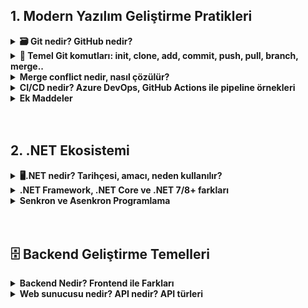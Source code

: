  ## 1. Modern Yazılım Geliştirme Pratikleri

<details>
<summary><strong>🗃 Git nedir? GitHub nedir?</strong></summary>
<br>

### 🔹 Git
- Git, yazılım geliştirme sürecinde kullanılan **dağıtık bir versiyon kontrol sistemidir**.  
- Bir projede yapılan değişikliklerin geçmişini kayıt altına alır, farklı sürümleri saklar ve aynı projede çalışan kişilerin kodlarını düzenli bir şekilde birleştirmesine yardımcı olur.  
- İstenildiğinde eski sürümlere geri dönmek mümkündür, bu da geliştirme sürecinde büyük esneklik sağlar.  
---
### 🔻 GitHub
- GitHub, Git sistemini temel alan **bulut tabanlı bir platformdur**.  
- Geliştiriciler, projelerini internet üzerinde depolayabilir, paylaşabilir ve ekip arkadaşlarıyla iş birliği yapabilir.  
- Sadece kod depolamakla kalmaz; aynı zamanda görev takibi, hata raporlama ve proje yönetimi gibi araçlar da sunar.  
---
 **Detaylar:**  
- Git altyapıyı sağlar.  
- GitHub ise bu altyapıyı kullanıcı dostu bir ortamda sunarak yazılımcıların işini kolaylaştırır.  

<br>

</details>

<details> 

<summary><strong>📂 Temel Git komutları: init, clone, add, commit, push, pull, branch, merge..</strong></summary>
<br>

**1. Git İnit.**

###  Ne işe yarar?
- Yeni bir **Git deposu (repository)** oluşturur.  
- Yani bulunduğunuz klasörü **Git tarafından takip edilen bir proje** haline getirir. 

**Detaylar:**
-Komutu çalıştırdığında klasör içinde .git adında gizli bir klasör oluşturulur.
- Bu klasör, değişiklik geçmişini ve versiyonları saklar. 

---


###  Nerede Kullanılır?
-  git **init** aslında komut satırında (terminalde/komut isteminde) kullanılan bir komuttur. “Make Directory” kısaltmasıdır ve yeni klasör (dizin) oluşturmak için kullanılır.

 Windows’ta:

- cmd (Komut İstemi) veya PowerShell açıp yazılabilir.

Linux / MacOS’ta:

- Terminal açıp yazılabilir.



###  Detaylar:
- Bu komutu yazınca klasörün içinde **`.git`** adlı gizli bir klasör oluşur.  
- Bu klasör, tüm **geçmişi** ve **versiyonları** saklar.  

---

### 🟠 Örnek:
``` 
mkdir proje       # Yeni klasör oluştur
cd proje          # Klasöre gir
git init          # Git deposu başlat
```

**2. Git Clone**

 **Ne işe yarar?**
- Uzak bir depoyu (örneğin GitHub’daki proje) bilgisayarına indirir.
- Örneğin GitHub’daki bir projeyi bilgisayarına indirir. Böylece projeyi yerel ortamınızda inceleyebilir, geliştirebilir ve değişiklikler yapabilirsiniz.



**Detaylar:**
- Başkasının projesini geliştirmek ya da incelemek istediğinde kullanılır. Kişisel bilgisayarınızda bir kopyası olur.
- Yerel depo (local repository) = Sizin bilgisayarınızda oluşturulan proje kopyası 
- git clone, bu iki depoyu bağlar ve tüm dosyaları, commit geçmişini indirir.

---

 
###  🟠 Örnek: 
``` 
git clone https://github.com/kullanici/proje.git

- Bu komut, GitHub’daki proje adlı depoyu bilgisayarına indirir.
- İndirilen proje, kendi klasöründe aynı dizin yapısını ve tüm geçmiş commit’leri barındırır.
```
---

**3. Git Add**

### Ne işe yarar?

- Dosyaları staging area’ya ekler. Commit öncesi hangi dosyaların kaydedileceğini belirler.
- Git, dosyaları otomatik commit etmez; önce add ile hazırlamak gerekir.



**Detaylar:**
- Git, dosyaları otomatik commit etmez; önce add ile hazırlamak gerekir.
- Önce git add ile hangi değişikliklerin commit’e dahil olacağını belirlemelisiniz Bu sayede sadece istediğin dosyaları kaydedebilirsiniz.



###  🟠 Örnek: 
```
git add dosya.txt      # Sadece dosya.txt dosyasını ekler
git add .              # Tüm değişiklikleri ekler
git add *.js           # Tüm .js dosyalarını ekler
```

**4. Git Commit**

### Ne işe yarar? 

- Git commit, staging area’ya eklediğin dosyaları kalıcı olarak Git geçmişine kaydeder. Yani değişikliklerin bir “fotoğrafını” alır ve bu fotoğrafı mesaj ile açıklar.
- Commit mesajları kısa, açıklayıcı ve net olmalı. Örneğin "düzeltmeler" yerine "Kullanıcı giriş hatası düzeltildi" gibi mesajlar daha faydalıdır.

**Detaylar:** 

- Commit mesajı, değişikliğin ne yaptığını açıklamak için önemlidir git commit komutu, staging area’ya (git add ile eklediğin) dosyaları yerel Git deposuna kaydeder.
- Commit yaptıktan sonra, değişiklik geçmişini görmek ve istenirse eski sürümlere dönmek mümkün olur.


###  🟠 Örnek: 
```

git add index.html          # Dosyayı commit için hazırla
git commit -m "Ana sayfa eklendi"   # Değişiklikleri kaydet
```

---

**5. Git Push**

### Ne işe yarar? 

- Git commit komutu, staging area’ya (git add ile eklediğiniz) dosyaları yerel Git deposuna kaydeder.
- Yani bilgisayarındaki değişiklikler artık ekip arkadaşların veya internetten erişen herkes tarafından görülebilir.

**Detaylar:**  

- Yerel değişiklikleri commit ettikten sonra push yapabilirsiniz.
- Eğer uzak depoda yeni değişiklikler varsa, önce git pull ile güncelleme alman gerekebilir.
- Push yaparken hangi branch’e göndereceğini belirtmelisin. origin → uzak depo (remote) adı main → hangi branch’e göndereceğiniz

###  🟠 Örnek: 
```
git push origin main #Göndereceğin yer
```

---

**6. Git Pull**

### Ne işe yarar? 

- Git pull, uzak (remote) repodaki en son değişiklikleri indirir ve senin yerel projenle birleştirir.
- Yani başkaları GitHub’a yeni commit gönderdiğinde, senin bilgisayarına da bu değişiklikler gelsin diye kullanılır.

**Detaylar:**

- Git pull, aslında iki işlemi birden yapar:
- Git fetch → Uzak depodaki değişiklikleri indirir.
- Git merge → Bu değişiklikleri senin bulunduğun branch ile birleştirir.

###  🟠 Örnek: 
```
git pull origin main #Göndereceğin yer
```
---

**7. Git Branch**

### Ne işe yarar? 

- Git branch, Git projesinde farklı çalışma alanları (branch/şube) oluşturmanızı sağlar.
- Her branch, projeni ayrı bir yolda geliştirmene imkân verir.

**Detaylar:**

- Ana branch genelde main veya master olur.
- Farklı kişiler farklı branch’lerde çalışıp sonra bunları merge ile birleştirebilir. Ana projeyi bozmadan yeni özellikler geliştirebilirsiniz

###  🟠 Örnek: 
```
git branch #Branch’leri listele:
git branch yeni-ozellik #Yeni branch oluştur:
git checkout yeni-ozellik #Branch’e geçiş yap:
git checkout -b yeni-ozellik #Tek komutla branch oluşturup geçiş yap:
git push origin yeni-ozellik #Branch’i uzak depoya gönder:

```
---

**8. Git Merge**

- Git merge, iki farklı branch’i birleştirmek için kullanılır. siz main branch’indesiniz. Karşı bilgisayar login-sistemi branch’inde çalışıyor. Onun yaptığı değişiklikleri ana projeye katmak için git merge yaparsınız.

**Detaylar:**

- Bir branch’te değişiklik yapılır.
- Başka branch’e geçilir.
- Git merge <branch-adı> yazılarak bu değişiklikler mevcut branch’e aktarılır.

###  🟠 Örnek: 
```
git branch
* main
  login-sistemi
git checkout main

```

</details> 

<details>
<summary><strong> Merge conflict nedir, nasıl çözülür?</strong></summary>
<br>

### Merge Conflict nedir?

- Merge conflict, iki farklı branch (şube) üzerinde aynı dosyanın aynı satırlarında farklı değişiklikler yapıldığında ortaya çıkar.

- Git, hangi değişikliğin doğru olduğunu kendi başına karar veremez. Bu durumda “çatışma” (conflict) oluşur.

### Merge Conflict neden olur?

- Aynı dosyanın aynı satırları iki branch’te farklı şekilde değiştirilmiş

- Bir branch’te bir dosya silinmiş, diğer branch’te değiştirilmiş.

- Büyük ve uzun süreli değişiklikler yapılmış, branch’ler güncel değil.

- Örneğin main branch’inde file.txt’in 5. satırı “Merhaba” olarak değiştirilmiş.

feature-branch’te aynı satır “Selam” olarak değiştirilmiş.

main branch’inde feature-branch ile merge yapılırsa, Git hangi satırı bırakacağını bilemez → merge conflict oluşur.

**Detaylar:**

- Siz branch-A üzerinde bir dosyayı değiştirdiniz Aynı dosya branch-B üzerinde de değişmiş.

- Git, bu değişiklikleri otomatik birleştiremiyor ve size çatışmayı (conflicti) bildiriyor.



##  Çözüm Adımları:


 **Git merge yaparken şöyle bir mesaj alırsınız:**

- Auto-merging file.txt
- CONFLICT (content): Merge conflict in file.txt
- Automatic merge failed; fix conflicts and then commit the result.

### Bu demek oluyor ki example.txt dosyasında iki farklı değişiklik çakışıyor.

- Hangi dosyalar çatışmış görmek için önce **git status** yazıyorsunuz.

- Çıktıda şöyle görürsünsünüz 

**both modified: example.txt** 

Yani hem sizin branch’ında hem diğer branch’ta değişiklik var.

### Önce Çatışmayı Fark Etmeliyiz

- git checkout main, git merge feature-branch

- Conflict işaretlerini sil <<<<<<<, =======, >>>>>>> satırlarını mutlaka silmelisin.

- HEAD → Senin bulunduğun branch (main)

- "=======" → ayırıcı

- feature-branch → diğer branch

**Git sizi uyarır:**

- CONFLICT (content): Merge conflict in file.txt
Automatic merge failed; fix conflicts and then commit the result.

 **Hangi değişikliği tutacağına karar ver**

- Sadece kendi değişikliğini tut → **diğerini sil**

- Sadece diğer branch’in değişikliğini tut → **kendi değişikliğini sil**

- İkisini birleştir → ikisini de düzenle

- Merge commit’i oluştur **git commit**

- Git otomatik mesaj olarak Merge branch 'feature-branch' into main yazar. Merge tamamlanmış olur.
</details>

<details>
<summary><strong>CI/CD nedir? Azure DevOps, GitHub Actions ile pipeline örnekleri</strong></summary>


**1. CI/CD Nedir?**

<br>
- CI (Continuous Integration / Sürekli Entegrasyon):

- Geliştiricilerin yaptıkları değişikliklerin sık sık merkezi bir repository’ye (GitHub, Azure Repos) entegre edilmesi ve otomatik olarak test edilmesi sürecidir. Amaç hataları erken yakalamak ve entegrasyon sorunlarını azaltmak.

- Kod entegrasyonunda oluşabilecek hataları erken yakalamak için CI kullanılır.

- Continuous Delivery (Sürekli Teslimat): Kod testlerden geçtikten sonra manuel onay ile production’a veya staging’e gönderilir CD kullanılır.

- CI, yazılım geliştirme sürecinde geliştiricilerin kod değişikliklerini sık sık merkezi bir repository’ye (GitHub, GitLab vb.) göndermesi ve bu değişikliklerin otomatik olarak test edilmesi sürecidir.

- CD (Continuous Delivery / Continuous Deployment / Sürekli Teslimat / Sürekli Dağıtım):

- Continuous Delivery: Kod, testlerden geçtikten sonra manuel onay ile production’a veya staging’e gönderilir.

- Continuous Deployment: Kod, testlerden geçtikten sonra otomatik olarak production’a gönderilir

- **Kısaca: CI kodu sürekli test eder, CD ise kodu sürekli dağıtır**

<br>

**CI/CD’nin avantajları:**

- Hataları erken yakalar.

- Geliştirme sürecini hızlandırır.

- Otomatik test ve dağıtım ile güvenilirlik artar.

- Takımlar arasında entegrasyonu kolaylaştırır.

- GitHub, Azure Repos / Azure DevOps, Netflix, Facebook, Instagram, Airbnb gibi bir çok uygulama ve araç CI/CD kullanır çünkü kod sürekli değişir ve hızlı deploy gerekir
<hr> 

### Azure DevOps ile Pipeline Örneği

### - İlk adım olarak:

**Trigger / Başlatma:**

- Ne yapar: Pipeline hangi olayla tetiklenecek belirlenir (örn. main branch’e push, pull request).

**Build / Derleme:**

- Ne yapar: Kodun çalışabilir hâle getirilmesi, derlenmesi veya paketlenmesi.

**Test:**

- Ne yapar: Unit test, integration test veya end-to-end testleri çalıştırır.

**Deploy / Dağıtım:**

- Ne yapar: Testleri geçen kodu staging veya production ortamına taşır.

**Notification / Bildirim**

- Ne yapar: Pipeline sonucu hakkında geliştiricilere bilgi verir (başarılı/başarısız).

**Aşağıdaki Örnek Bir GitHub Actions Pipeline Örneğidir.**

 ```

name: Python CI/CD

# 1. Tetikleyici (Trigger)
on:
  push:
    branches: [ main ]        # main branch’e push olunca çalışır
  pull_request:
    branches: [ main ]        # Pull request açıldığında çalışır

jobs:
  build-and-deploy:
    runs-on: ubuntu-latest     # 2. Çalışma ortamı (VM)

    steps:
    # 3. Kodun çekilmesi
    - uses: actions/checkout@v3
      name: Step 1: Checkout code
      # Ne yapıyor: Repository’deki kodu pipeline ortamına kopyalar

    # 4. Python kurulumu
    - name: Step 2: Setup Python
      uses: actions/setup-python@v4
      with:
        python-version: '3.x'
      # Ne yapıyor: Pipeline ortamına Python 3.x yükler

    # 5. Bağımlılıkların yüklenmesi
    - name: Step 3: Install dependencies
      run: pip install -r requirements.txt
      # Ne yapıyor: Projenin çalışması için gerekli kütüphaneleri yükler

    # 6. Testlerin çalıştırılması
    - name: Step 4: Run tests
      run: pytest
      # Ne yapıyor: Kodun hatasız çalışıp çalışmadığını test eder (CI adımı)

    # 7. Deploy
    - name: Step 5: Deploy to server
      run: |
        scp -r ./app user@server:/var/www/app
        ssh user@server 'systemctl restart app'
      # Ne yapıyor: Testleri geçen kodu uzak sunucuya kopyalar ve uygulamayı restart eder (CD adımı)

```
<hr>

**Aşağıdaki ise bir Azure DevOps Örneğidir**
 ```
name: Python CI/CD

# 1. Tetikleyici (Trigger)
on:
  push:
    branches: [ main ]       # main branch’e push olunca tetiklenir
  pull_request:
    branches: [ main ]       # Pull request açıldığında da tetiklenir

jobs:
  build-and-deploy:
    runs-on: ubuntu-latest    # 2. Hangi işletim sistemi üzerinde çalışacak

    steps:
    # 3. Repo kodunu çek
    - uses: actions/checkout@v3
      name: Step 1: Checkout code
      # Ne yapıyor: Repository’deki kodu pipeline ortamına kopyalar

    # 4. Python kurulumu
    - name: Step 2: Setup Python
      uses: actions/setup-python@v4
      with:
        python-version: '3.x'
      # Ne yapıyor: Pipeline ortamına Python 3.x kurar

    # 5. Bağımlılıkları yükleme
    - name: Step 3: Install dependencies
      run: pip install -r requirements.txt
      # Ne yapıyor: Projenin çalışması için gerekli kütüphaneleri yükler

    # 6. Testleri çalıştır
    - name: Step 4: Run tests
      run: pytest
      # Ne yapıyor: Kodun düzgün çalışıp çalışmadığını kontrol etmek için testleri çalıştırır (CI adımı)

    # 7. Deploy
    - name: Step 5: Deploy to server
      run: |
        scp -r ./app user@server:/var/www/app
        ssh user@server 'systemctl restart app'
      # Ne yapıyor: Testler başarılıysa kodu uzak sunucuya kopyalar ve uygulamayı restart eder (CD adımı)

```

**Arasındaki Farklar:**

- Azure genellikle Genellikle büyük projelerde kullanılır, Build, Test, Deploy adımları portal üzerinden görselleştirilebilir. CI ve CD pipeline’ları aynı yerde veya ayrı ayrı olabilir.

- GitHub Actions ise Repo tabanlıdır, pipeline dosyası repo içinde bulunur, GitHub event’leri ile pipeline tetiklenir (push, pull request, issue açma, release vb.). Daha küçük veya açık kaynak projeler için hızlı ve kolaydır.

## .NET Projesinde Nasıl Uygulanabilir? 

- **Siz bir ASP.NET Core web uygulaması geliştiriyorsunuz. Bu uygulama banka işlemleri yapan bir sistem. Her gün yeni özellikler ekliyorsunuz ve kodu GitHub’a push ediyorsunuz. Ama her seferinde “Acaba deploy ederken hata çıkar mı?” diye endişeleniyorsunu<. İşte CI/CD bu noktada devreye giriyor ve size “otomatik testçi ve deploy asistanı” gibi yardım ediyor.**

**Adım Adım:**

- **1. Adım: Siz kodunuzu GitHub’daki main branch’ine push ediyorsunuz.  GitHub Actions veya Azure DevOps bunu görüyor ve diyor ki: “yeni kod geldi Hadi bakalım test edelim ve deploy edelim.”**

- **2. Adım: Pipeline ortamı bir Windows veya Linux makinesi açıyor. dotnet build komutu çalışıyor:  hatasız derlenip derlenmediğine bakıyor. Eğer bir hata varsa, hemen size bildiriyor ve pipeline duruyor.**

- **3. Adım: Pipeline, dotnet test komutunu çalıştırıyor Unit testler, integration testler devreye giriyor. Örneğin para transferi fonksiyonu doğru çalışıyor mu kontrol ediliyor. Eğer testler başarısızsa pipeline kodu yapmıyor Böylece hatalı kod merge veya deploy edilmiyor**

- **4. Adım: Kod testlerden geçtiyse pipeline, dotnet publish komutunu çalıştırıyor. Uygulaman artık sunucuya taşınmaya hazır bir paket hâline geliyor.**

- **5. Adım: Pipeline, kodu sunucuya kopyalıyor (scp veya Azure deploy task). Sunucuda uygulama restart ediliyor (systemctl restart myapp veya IIS restart). Artık yeni özellikler canlı ortamda kullanıcıların kullanımına sunuluyor.**

- **6. Adım: Adım: Bildirim CI/CD pipeline sonucu sana bildiriliyor: Başarılı veya Hatalı.”**


<br>
</details>

<details> 
<summary><strong>Ek Maddeler</strong></summary>

### SDLC (Software Development Life Cycle / Yazılım Geliştirme Yaşam Döngüsü) Nedir?

- SDLC, bir yazılımın fikirden başlayıp kullanıcıya ulaşana kadar geçen tüm geliştirme sürecini sistematik şekilde yöneten bir yaşam döngüsüdür.

- Amacı Yazılımın kaliteli, hatasız ve zamanında teslim edilmesini sağlamak ve Riskleri ve maliyetleri azaltmaktır Kısaca: SDLC, “yazılımın doğumundan emekli olana kadar geçen süreç” diyebiliriz.

### SDLC Aşamaları: 

**- 1 Planlama:**

- Ne yapılacak, neden yapılacak belirlenir. Kaynaklar, zaman çizelgesi ve maliyet planlanır.
- **Örnek: Bir banka uygulaması geliştirmek için hedefler ve gereksinimler belirlenir.**

**- 2 Requirements Analysis / Gereksinim Analizi:**

- Kullanıcı ve sistem gereksinimleri toplanır ve dokümante edilir.
- **Örnek: Kullanıcıların mobil bankacılıkta ne yapmak istediği analiz edilir (para transferi, bakiye kontrol, ödeme)**

**- 3 Design / Tasarım:**

- Yazılımın mimarisi ve tasarımı yapılır, UI/UX tasarımı, veri tabanı yapısı, modüller belirlenir.
- **Örnek: Mobil bankacılık uygulamasının ekran tasarımları ve veri tabanı şeması hazırlanır.**

**4 - Implementation / Kodlama:**

- Yazılımın asıl kodlanması bu aşamada yapılır. Modüller geliştirilir ve birleştirilir.
- **Örnek: Bankacılık uygulaması için Python, Java veya Swift ile kod yazılır.**

**5 - Testing / Test:**

- Yazılımın hatasız çalışıp çalışmadığı test edilir. Unit test, integration test, system test gibi testler uygulanır.
- **Örnek: Para transferi fonksiyonu hatasız çalışıyor mu test edilir.**

**6 - Deployment / Yayına Alma:**

- Canlı ortamda kurulum yapılır, Yazılım kullanıcıya sunulur.
- **Örnek: Mobil uygulama App Store ve Play Store’a yüklenir**

**7 - Maintenance / Bakım:**

- Yazılım kullanıldıkça güncellenir, hatalar düzeltilir, yeni özellikler eklenir.
- **Örnek: Bankacılık uygulamasına yeni güvenlik özellikleri eklenir veya hata düzeltmeleri yapılır.**

**Özet Olarak:**

## SDLC, bir yazılım projesini planlamadan bakıma kadar tüm aşamalarda sistematik yönetme metodudur.

- Planla → Analiz et → Tasarla → Kodla → Test et → Yayınla → Bakım yap

- CI/CD gibi pipeline sistemleri, SDLC’nin Implementation ve Deployment aşamalarını otomatikleştirmeye yardımcı olur.
<br>
<hr>


### 1. Agile/Scrum/Kanban metodolojileri 

**- Agile, yazılım geliştirmede çevik, esnek ve iteratif bir yaklaşımdır.**

**Temel Özellikleri:**

- Küçük adımlarla ve kısa iterasyonlarla geliştirme yapılır, Sürekli kullanıcı geri bildirimi alınır.
- Değişikliklere hızlı adapte olunur.
-Takım içi iletişim ve işbirliği ön plandadır.

### Örnek: Bir mobil uygulama geliştiriyorsunuz. Agile ile 2 haftalık kısa sprintler halinde her seferinde küçük özellikleri tamamlayıp kullanıcıya sunuyorsunuz. Kullanıcı geri bildirimiyle bir sonraki sprint’i şekillendiriyorsunuz.
<br>

### 2. Scrum Metodolojisi: 

**- Scrum, Agile’ın bir uygulama şeklidir. Takım bazlı, belirli rolleri ve süreçleri olan bir framework sunar.**

**Temel Özellikleri:**

- Sprint: Genellikle 1-4 hafta süren geliştirme döngüsü
- Product Owner: Ürün gereksinimlerini belirler
- Scrum Master: Takımın sürece uygun çalışmasını sağlar, engelleri kaldırır
- Development Team: Kodlayan ve test yapan ekip
- Artifacts: Product Backlog, Sprint Backlog, Increment

### Örnek: Takım bir Sprint Planning toplantısı yapar → 2 haftalık yapılacaklar belirlenir Günlük Daily Scrum toplantısı yapılır → herkes ne yaptığını ve engelleri paylaşır Sprint sonunda demo yapılır ve kullanıcı geri bildirimi alınır

<br>
<hr>

### 3. Kanban Metodolojisi:

**- Kanban, Agile prensiplerini kullanır ama akışı görselleştirmeye ve iş yükünü dengelemeye odaklanır.**

**Temel Özellikleri:**

- Kanban Board: İşlerin durumunu gösteren görsel tablo (örn. To Do / In Progress / Done)

- Work In Progress (WIP) Limit: Aynı anda yapılacak iş sayısını sınırlar

- Continuous Flow: İşler durmaksızın akış halinde ilerler

### Örnek: Bir web geliştirme projesinde Kanban board oluşturursunuz: To Do → Yapılacak işler In Progress → Üzerinde çalışılan işler Done → Tamamlanan işler Her geliştirici bir işi alır ve tamamlayana kadar devam eder, board ile iş akışı net görülür.

</details>
<br>
<br>

## 2. .NET Ekosistemi

<details> 
<summary><strong>🖥.NET nedir? Tarihçesi, amacı, neden kullanılır?</strong></summary>
<br>
 
- **.NET, Microsoft tarafından geliştirilmiş bir yazılım geliştirme platformudur. Amacı Windows, web, mobil ve bulut uygulamaları geliştirmeyi kolaylaştırmak. Özellik: Farklı programlama dilleri ve cihazlar için ortak bir altyapı sağlar. Özetle .NET, geliştiricilere güçlü ve esnek bir yazılım geliştirme ortamı sunar.**
<br>

### .NET Tarihçesi

### İlk başta Başlangıçta Windows odaklıydı (.NET Framework) Sonra cross-platform ve açık kaynak hâline geldi (.NET Core) Günümüzde tek ve modern platform (.NET 5+) olarak kullanılıyor Aşağıdaki ise detaylı tarihçesi:

- 2000: **.NET ilk kez Microsoft, .NET Framework projesini tanıttı. Amacı ise Windows uygulamaları, web uygulamaları ve servisler için ortak bir platform oluşturmaktı.**

- 2001: **.NET Framework 1.0 Olarak Resmi olarak piyasaya sürüldü. Temel özellikler: Windows Forms, ASP.NET, ADO.NET gibi bileşenler Sadece Windows platformunu destekliyordu.**

- 2003: **2003 – .NET Framework 1.1 Duyrulmuştu, Güncellemeler: Web servisleri geliştirme desteği, mobil uygulama temelleri.**

- 2005: **.NET Framework 2.0 Çıktı Yeni özellikler: Generics, ASP.NET 2.0, Windows Forms iyileştirmeleri.**

- 2006: **2008 – .NET Framework 3.5 LINQ (Language Integrated Query) eklendi WCF (Windows Communication Foundation) ve WPF (Windows Presentation Foundation) destekleri geliştirildi**

- 2010: **.NET Framework 4.0 Parallel programming ve performans iyileştirmeleri Gelişmiş web servis desteği**

- 2016: **.NET Core 1.0 Cross-platform (Windows, Linux, Mac) için modern platform Açık kaynak olarak sunuldu**

- 2019 – **.NET Core 3.1 Masaüstü uygulamaları (WinForms, WPF) ve konsol uygulamaları için destek Uzun süreli destek yapıldı ve (LTS) sürümü çıktı**

- 2021 ve sonrası: **NET 6, .NET 7, .NET 8… Modern uygulamalar için performans iyileştirmeleri, bulut ve mobil entegrasyonları ASP.NET Core, Blazor, MAUI gibi teknolojilerle gelişmiş uygulama geliştirme**


</details>

<details> 
<summary><strong>.NET Framework, .NET Core ve .NET 7/8+ farkları</strong></summary>

### 1. .NET Framework:

- **Platform: Sadece Windows**

- **Açık Kaynak: Hayır (kapalı kaynak)**

- **Kullanım: Windows Forms, WPF, ASP.NET Web Forms Masaüstü uygulamaları ve Kurumsal Windows uygulamaları**

- **Performans: Orta seviye, Windows’a optimize**

- **Güncelleme: Yeni özellik ekleme yavaş, Microsoft tarafından destekleniyor**

- **Avantaj: Windows uygulamaları ve eski projeler için stabil**

- **Dezavantaj: Cross-platform değil, modern uygulamalar için sınırlı**
<br>

### 2 .NET Core:

- **Platform: Cross-platform (Windows, Linux, Mac)**

- **Açık Kaynak: Evet (GitHub üzerinden)**

- **Kullanım: Modern web uygulamaları, API, mikroservisler Örneğin ASP.NET Core Web API Cross-platform CLI araçları Docker ve Kubernetes uygulamaları**

- **Performans: Daha hızlı, hafif ve modüler**

- **Güncelleme: Hızlı geliştirme, sürümler sık güncelleniyor**

- **Avantaj: Platform bağımsız, konteyner ve bulut dostu**

- **Dezavantaj: Bazı eski Windows özelliklerini desteklemez**
<br>

### 3. .NET 5 / 6 / 7 / 8+:

- **Platform: Cross-platform, modern ve birleşik**

- **Açık Kaynak: Bulunuyor.**

- **Kullanım: Web, masaüstü, mobil, bulut, IoT, oyun geliştirme vs.**

- **Performans: Yüksek performans, modern optimizasyonlar eskiye göre çok daha kaliteli**

- **Güncelleme: Tek platformda tüm özellikler birleşik, düzenli LTS sürümleri geliyor geleceği daha çok parlak**

- **Avantaj: .NET Framework ve .NET Core birleşti → tek platform Modern uygulamalar için optimize  MAUI ile cross-platform mobil ve masaüstü desteği**

- **Dezavantaj: Çok eski projeler için uyumluluk sorunları olabilir özellikle NET 5 ve sonrasında problem yaşanabilir**

<br>

### 3. Platformlar arası çalışabilir mi? (Windows, Linux, macOS):

**1. NET Framework:** 

- **Çalışma Alanı: Sadece Windowsla sınırlı**

- **Linuxi macOS'ta doğrudan çalışmaz. Esasen Windowsa bağlıdır**

<br>

**2. NET Core:**

- **Çalışma Alanı: Windows,Linux,macOS sadece Windows ile sınırlı değil** 

- **Microsoft, .NET Core’u cross-platform olarak tasarladı.**

- **Konsol uygulamaları, Web API’ler ve ASP.NET Core projeleri bu üç platformda da aynı şekilde çalışır.**

<br>

**3..NET 5 / 6 / 7 / 8+:**

- **Tamamen cross-platformdur**

- **Windows, Linux ve macOS üzerinde resmi destek alır.**

- **Masaüstü (WinForms, WPF) kısmı sadece Windows’a özgü kalmıştır, ama diğer alanlarda (Web, Blazor, MAUI, konsol, API, IoT) tüm platformlarda çalışır.**
</details>

<details>

<summary><strong>Senkron ve Asenkron Programlama</strong></summary>

## Senkron Programlama: 

- **Senkron programlama, bir işlem tamamlanmadan diğer işlemlerin başlamamasını gerektiren bir programlamadır. Bu tür bir programlama tarzında, bir işlem veya görev diğerlerinin önünde olmalı ve bu işlem tamamlanana kadar diğer işlemler beklemelidir. Bu durum, işlemlerin belirli bir sıraya göre gerçekleştirilmesini sağlar. Yani bir işlem tamamlanmadan diğer bir işleme geçiş olmaz. Ayrıca dezavantaj olarak bir işlem uzun sürerse, diğer işlemler onun tamamlanmasını beklemek zorunda kalır. Bu da programın genel performansını olumsuz etkileyebilir.**

###  🟠 Senkron Programlamaya Pythondan Örnek: 
```
import time

print("1. Adım: Veri indiriliyor...")
time.sleep(3)  # 3 saniye bekliyor
print("2. Adım: Veri işleniyor...")
time.sleep(2) # 2 saniye bekliyor
print("3. Adım: İşlem tamamlandı.")

# İşlemler göründüğü gibi tek tek çalışırlar bir işlem tamamlanmadan diğer bir işlem çalışmaz.

```

---

## Asenkron Programlama: 

- **Asenkron programlama, işlemlerin birbirini beklemeksizin eş zamanlı olarak çalıştığı bir programlama modelidir. Bu programlama tarzında işlemlerin birbirini beklemek gibi bir zorunluğu yokturidir. Bu yaklaşımda, her işlem kendi başına ve bağımsız bir şekilde çalışır. Ayrıca Bir işlem uzun sürüyorsa (örneğin dosya okuma, ağ isteği, veritabanı sorgusu vs.), program o işlem bitene kadar beklemez ve başka işleri yapmaya devam eder. Asenkron programlama, özellikle birden çok işlemi aynı anda yürütmek isteyen uygulamalar için oldukça faydalıdır. Ancak dezavantajı olarak İşlemler arasındaki koordinasyon ve hata yönetimi gibi konular meydana gelebilir ve kodda bir hata çıkarsa düzeltmek uzun zamanlar alabilir**


###  🟠 Asenkron Programlamaya Pythondan Örnek: 
```
import async

async def main():
    print("1. Adım: Veri indiriliyor...")
    await asyncio.sleep(3)  # 3 saniye bekle (asenkron)
    print("2. Adım: Veri işleniyor...")
    await asyncio.sleep(2)
    print("3. Adım: İşlem tamamlandı.")

asyncio.run(main())

# İşlemler duraklama olmadan çalışırlar veriler işlenir ve hemen sonuca varılır

```

--- 

### Asnyc, Await, Task ve ConfigureAwait Nedir? 

 **1 - Task Nedir?:**

- **Task .NET’te asenkron işlemin temsilcisidir. “Gelecekte bir değerin/işlemin tamamlanacağını” gösterir.**

- **Task → geriye değer döndürmeyen asenkron işlem.**

- **Task<T> → geriye T tipi bir değer döndüren asenkron işlem.**

<br>

**2 - Asnyc Nedir?:**

- **Bir metodu asenkron yapar ve await kullanılmasına izin verir.**

- **Async koymak kodu otomatik olarak paralel çalıştırmaz; sadece await ile birlikte asenkron akışı sağlar.**

 <br>

**3 - Await Nedir?**

- **Await bir Task’in tamamlanmasını asenkron olarak bekleyen bir koddur**

- **Beklerken çağıranı bloklamaz; method geri kalan kodu task bitince devam ettirir.**

- **await kullanan method derhal tamamlanmaz çağırana Task döner. Çağıran kod await ederse, akış orada bekler ama thread bloklanmaz.**

---

**Dipnot: Thread hakkında ufak bir bilgi** 

- **Thread’ler program kodu, data, dosyalar gibi işletim sistemi kaynaklarını ortak kullanır. Eğer bir process, birden fazla thread’e sahipse; birden fazla görevi eş-zamanlı yapabilir.**

- **Her thread’in kendi call stack’i vardır (yani kendi yürütme sırası)**

---

**4 - ConfigureAwait Nedir?:**

- **ConfigureAwait Herhangi bir veya Task<T> nesnesinde, anahtar sözcüğün bir görevi beklerken nasıl davranacağını yapılandırmak için kullanılabilen bir yöntemdir adında bir Boole parametresi alır ve sonraki devamın, awaitgörevi başlatan bağlamla aynı bağlamda çalışıp çalışmayacağını belirler.**

- **Kısacası: Await ile bir Task beklerken, ConfigureAwait(bool) çağırarak await sonrasında kodun hangi context’te (thread veya senkronizasyon bağlamında) devam edeceğini belirlersin.**

</details>
<br>
<br>

## 🗄️ Backend Geliştirme Temelleri


<details> 

<summary><strong>Backend Nedir? Frontend ile Farkları</strong></summary>

- **Web Dünyasında iki tane yüz vardır Backend ve Frontend. Web Sitelerinin Görünen ve Görünmeyen Yüzleri olarak web sitelerinin nasıl oluştuğunu anlamamıza yardımcı olur sırasıyla Back-End ve Front-Endi inceleyeceğiz**


###  Frontend: İnternetin Görünen Yüzü: 

- **Hepimiz Facebook,Instagram,X(Twitter),Youtube, Netflix gibi daha bir çok uygulama kullanıyoruz ve bu web sitelerde uygulamalarda gördüğümüz şeylerin hepsi Frontend sayesinde yapılıyor Tıpkı bir resim gibi, Front-End de web sitesinin ilk izlenimini oluşturur ve kullanıcı deneyimini şekillendirir. Renkler, yazı tipleri, düzen, animasyonlar ve etkileşimli öğeler, Front-End tasarımının temel unsurlarıdır.**

- **Frontend Programları Nelerdir:**

- **HTML: Bir resmin taslağını oluşturur gibi Web Sitesinin temelini atar oluşturur bazı temel renkler yapar ve siteyi boyutlandırır bir taslak görevi görür.**

- **CSS: Resmin taslağı hazırlanınca içine çizim yapmak kalır Bunuda CSS Yapar yani (Cascading Style Sheets),  adını verdiğimiz güçlü bir teknoloji vardır. HTML, web sayfalarının iskeletini oluştururken; CSS bu iskeleti süsleyen, renklendiren, düzenleyen ve kullanıcı dostu hale getiren yapı taşını sağlar.**

- **JAVASCRIPT: Web dünyasında kullanıcıların gördüğü ve etkileşimde bulunduğu her şeyin arkasında JavaScript (JS) yatar . HTML sayfanın iskeletini, CSS tasarımı sağlarken; JavaScript, web sayfalarını dinamik ve etkileşimli hale getirir. Bu makalede, JavaScript’in frontend’de nasıl kullanıldığını ve web geliştirmedeki önemini detaylı bir şekilde ele alacağız.**

- **JavaScript’in Frontend’deki Rolü: Javascript hem Frontend hemde Backendde kullanılabilir ama konumuz Frontend olduğu için bugün Frontend kısmına bakacağız: JavaScript, sayfada HTML elementlerini değiştirme, ekleme veya silme işlemlerini yapabilir. Örneğin bir kullanıcı butona tıkladığında başlığın değişmesi veya yeni bir içerik kutusunun eklenmesi JS ile sağlanı Form gönderimleri, buton tıklamaları, fare hareketleri veya klavye girişleri JS ile yakalanır ve işlenir. Bu sayede web sayfaları yalnızca statik görünmekten çıkar ve kullanıcıya etkileşimli deneyim sunar JavaScript, CSS stillerini değiştirebilir ve animasyonlar ekleyebilir. Örneğin fare üzerine gelindiğinde arka plan renginin değişmesi veya butonların kayarak açılması JS ile yapılır.**


###  Backend: İnternetin Görünmeyen Yüzü: 

- **Hepimiz Facebook,Instagram,X(Twitter),Youtube, Netflix gibi daha bir çok uygulama kullanıyoruz ve bu web sitelerde uygulamalarda görmediğimiz şeylerin hepsi Backend ile yapılıyor, Backend web sitesinin perde arkasında çalışan, kullanıcıların doğrudan göremediği ancak sitenin işlevselliğini sağlayan kısmıdır. Veri tabanı yönetimi, sunucu tarafı mantığı, API entegrasyonları ve güvenlik gibi kritik görevleri yerine getirir. BackEnd, web sitesinin beyni ve kalbi olarak düşünülebilir.**

- **Backend Programları Nelerdir:** 

- **Python: Python, sadeliği ve güçlü kütüphaneleri ile backend dünyasında oldukça popülerdir ve öğrenilmeside kolay bir dildir çoğu yazılımcı için başlangıç dili olarak kabul edilebilir Backendde yaptığı çalışmar ise API geliştirme ve veri yönetimi,Kullanıcı doğrulama ve yetkilendirme Sunucu tarafı iş mantığı,Veri analizi ve otomasyon işlemleri vs..** 

- **PHP: Eski bir dil ve ancak halen daha çok popüler ve Web Siteleri Dünyasının %70'i Web Sitelerinde PHP kullanmaktadırYaptığı İşler Web formları ve veri tabanı işlemleri,Sunucu tarafı iş mantığı,CMS ve blog sistemleri (WordPress, Joomla gibi) Hosting ve barındırma açısından geniş destekleri bulunmakta ve MySQL programı ile çok uyumlu çalışması ile mükemmel bir Backend uygulamasıdır**

- **Java: Javai özellikle büyük ölçekli ve kurumsal uygulamalarda backend’de tercih edilir. PHP gibi eski bir dildir ancak halen daha günümüzde kullanılır Kurumsal uygulamalardan mobil uygulamalara, oyunlardan web servislerine kadar çok geniş bir kullanım alanına sahiptir. Veri Tabanı Yönetimi, API Geliştirme ve Özellikle backend geliştirme dünyasında Java, güvenilirliği ve ölçeklenebilirliği nedeniyle yaygın olarak tercih edilir.**

</details>


<details> 

<summary><strong>Web sunucusu nedir? API nedir? API türleri</strong></summary>

**WEB Sunucusu Nedir?:** 

- **Web sunucusu, HTTP(Hypertext Transfer Protocol)veya HTTPS(HTTP Secure) protokolü üzerinden gelen istekleri alan, işleyen ve yanıt veren bir yazılım veya donanım sistemidir. HTML,CSS,JS gibi yazılım dillerinin oluşturdukları istekleri alır ve geri gönderir diğer  Kısaca API, yazılımların birbirine “konuşma dili” olarak düşünülebilir.kaynakların içerğini yollar eğer yollayamazsa hata kodları verir(İsteğe karşılık 200 OK, 404 Not Found veya 500 Internal Server Error gibi HTTP durum kodları döndürür.) Bu iletişim süreci şu şekilde işler. istemcinin belirli bir URL (Uniform Resource Locator) ile iletişim talep etmesiyle başlar. Bu istek, sunucuya HTTP protokolü kullanılarak iletilir. Ardından talep istenilen sonuca varırsa geri karşılık olarak istemciye geri yolla rHTTPS ile veri şifreleme yaparGüvenlik duvarları ve erişim kontrolü hazırlar Ayrıca Backend uygulamaları (Python, Java, C#, PHP) genellikle web sunucusu üzerinden çalıştırılır. Kullanıcı tarayıcıdan bir istek gönderdiğinde web sunucusu, backend uygulamasına iletir ve gelen veriyi kullanıcıya sunar.**


**API Nedir:** 

- **Günümüz yazılım dünyasında uygulamalar ve servisler birbirleriyle sürekli iletişim halindedir. Bu iletişimi sağlayan köprülerden biri API (Application Programming Interface – Uygulama Programlama Arayüzü)’dür. API, farklı yazılımların birbirleriyle güvenli ve standart bir şekilde veri alışverişi yapmasını sağlar.Geliştiriciye hazır fonksiyon ve metodlar sunar. Uygulama veya sistemlerin birbirine doğrudan müdahale etmeden iletişim kurmasını sağlar. Kullanım alanı evrenseldir Web ve Mobil Uygulamalarda Backend ile frontend arasındaki veri akışı API üzerinden sağlanır. Üçüncü Parti Servisler: Örn. Google Maps, Twitter, ödeme sistemleri (PayPal, Stripe) API ile entegre edilir. Uygulamalar ayrı ayrı geliştirilip API üzerinden birbirine bağlanabilir. Aynı API, farklı uygulamalar tarafından tekrar tekrar kullanılabilir.**



### API Türleri Nelerdir:

- **Herkese Açık API’ler (Public APIs)**









### API Protokol Türleri Nelerdir?:

- **API (Application Programming Interface – Uygulama Programlama Arayüzü), uygulamaların birbirleriyle veri alışverişi yapmasını sağlayan bir köprüdür. Ancak tüm API’ler aynı şekilde çalışmaz; farklı protokoller ve standartlar kullanırlar. Bu nedenle API’ler çeşitli türlere ayrılır.**

### 1. REST API (Representational State Transfer)

- **HTTP protokolü üzerine kurulmuş, veri alışverişini genellikle JSON veya XML formatında gerçekleştiren API türüdür. Stateless bir duruma sahiptir yani kullanıcının durumunu saklamaz CRUD (Create, Read, Update, Delete) işlemleri için uygundur Basit, esnek ve yaygın kullanılır daha çok Web veya mobil uygulamalarda tercih edilir**

### 2. SOAP API (Simple Object Access Protocol)

- **Türkçesi Basit Nesne Erişim Protokolü, dağıtık yapıda bulunan web servislerinin iletişimi gerçekleştirmek üzere kullanılan Sunucu XML tabanlı, sıkı kurallara sahip, güvenli veri transferi sağlayan API türüdür. Daha fazla güvenlik ve hata yönetimi sağlar Kurumsal ve banka uygulamalarında tercih edilir Katı kuralları**

</details>
